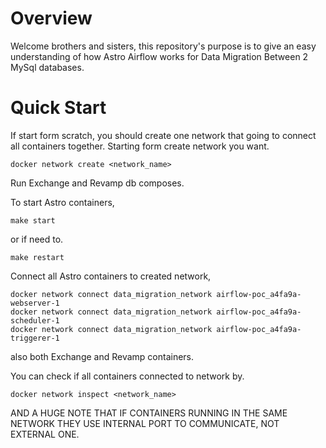 Overview
========

Welcome brothers and sisters, this repository's purpose is to give an easy understanding of how Astro Airflow works for Data Migration Between 2 MySql databases.

Quick Start
===========================
If start form scratch, you should create one network that going to connect all containers together.
Starting form create network you want.
```
docker network create <network_name>
```
Run Exchange and Revamp db composes.

To start Astro containers,
```
make start
```
or if need to.
```
make restart
```

Connect all Astro containers to created network,
```
docker network connect data_migration_network airflow-poc_a4fa9a-webserver-1
docker network connect data_migration_network airflow-poc_a4fa9a-scheduler-1
docker network connect data_migration_network airflow-poc_a4fa9a-triggerer-1
```
also both Exchange and Revamp containers.

You can check if all containers connected to network by.
```
docker network inspect <network_name>
```
AND A HUGE NOTE THAT IF CONTAINERS RUNNING IN THE SAME NETWORK THEY USE INTERNAL PORT TO COMMUNICATE, NOT EXTERNAL ONE.

